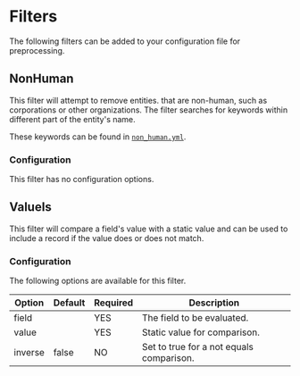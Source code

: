 # Filters

The following filters can be added to your configuration file for preprocessing.

## NonHuman

This filter will attempt to remove entities. that are non-human, such as
corporations or other organizations. The filter searches for keywords within
different part of the entity's name.

These keywords can be found in [`non_human.yml`][non_human].

### Configuration

This filter has no configuration options.

## ValueIs

This filter will compare a field's value with a static value and can be used to
include a record if the value does or does not match.

### Configuration

The following options are available for this filter.

| Option  | Default | Required | Description                              |
|---------|---------|----------|------------------------------------------|
| field   |         | YES      | The field to be evaluated.               |
| value   |         | YES      | Static value for comparison.             |
| inverse | false   | NO       | Set to true for a not equals comparison. |

[non_human]: ../lib/filter/non_human.yml
